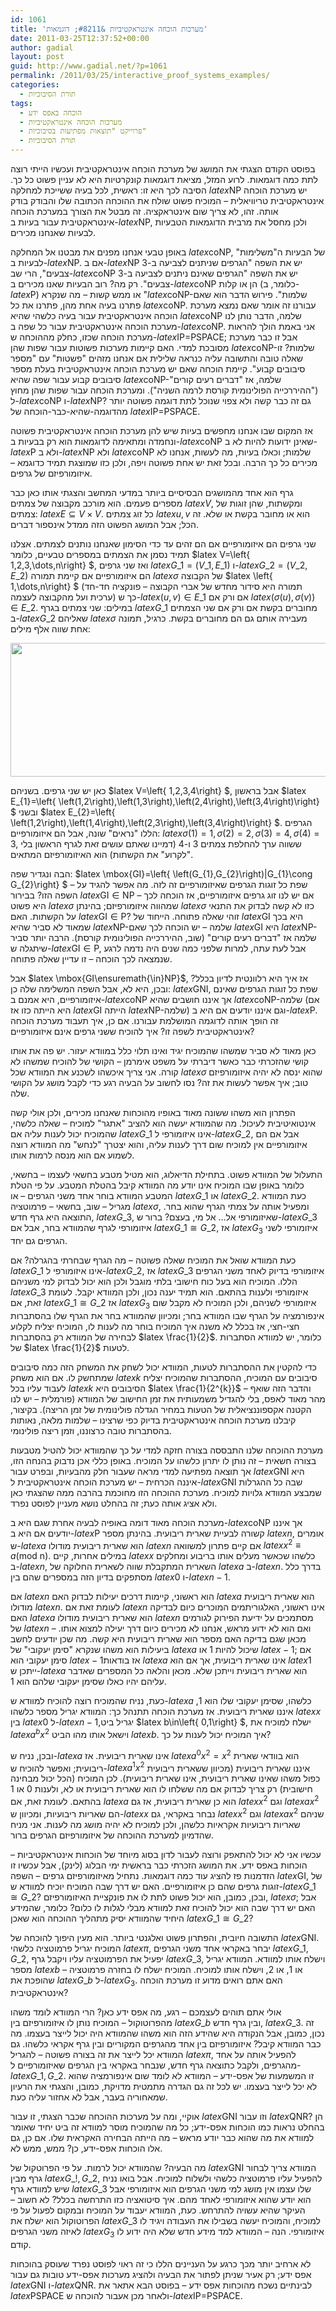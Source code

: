 ```yaml
---
id: 1061
title: 'מערכות הוכחה אינטראקטיביות &#8211; דוגמאות'
date: 2011-03-25T12:37:52+00:00
author: gadial
layout: post
guid: http://www.gadial.net/?p=1061
permalink: /2011/03/25/interactive_proof_systems_examples/
categories:
  - תורת הסיבוכיות
tags:
  - הוכחה באפס ידע
  - מערכות הוכחה אינטראקטיביות
  - פרוייקט "תוצאות מפתיעות בסיבוכיות"
  - תורת הסיבוכיות
---
```

בפוסט הקודם הצגתי את המושג של מערכת הוכחה אינטראקטיבית ועכשיו הייתי רוצה לתת כמה דוגמאות. לרוע המזל, מציאת דוגמאות קונקרטיות היא לא עניין פשוט כל כך. הסיבה לכך היא זו: ראשית, לכל בעיה ששייכת למחלקה $latex \mbox{NP}$ יש מערכת הוכחה אינטראקטיבית טריוויאלית &#8211; המוכיח פשוט שולח את ההוכחה הכתובה שלו והבודק בודק אותה. זהו, לא צריך שום אינטראקציה. זה מבטל את הצורך במערכת הוכחה אינטראקטיבית עבור בעיות ב-$latex \mbox{NP}$, ולכן מחסל את מרבית הדוגמאות הטבעיות לבעיות שאנחנו מכירים.

באופן טבעי אנחנו מפנים את מבטנו אל המחלקה $latex \mbox{coNP}$, של הבעיות ה"משלימות" לבעיות ב-$latex \mbox{NP}$. אם ב-$latex \mbox{NP}$ יש את השפה "הגרפים שניתנים לצביעה ב-3 צבעים", הרי שב-$latex \mbox{coNP}$ יש את השפה "הגרפים שאינם ניתנים לצביעה ב-3 צבעים". רק מה? רוב הבעיות שאנו מכירים ב-$latex \mbox{coNP}$ הן או קלות (כלומר, ב-$latex \mbox{P}$) או ממש קשות &#8211; מה שנקרא "$latex \mbox{coNP}$-שלמות". פירוש הדבר הוא שאם פתרנו בעיה אחת מהן, פתרנו את כל $latex \mbox{coNP}$. עבורנו זה אומר שאם נמצא מערכת הוכחה אינטראקטיבית עבור בעיה כלשהי שהיא $latex \mbox{coNP}$ שלמה, הדבר נותן לנו מערכת הוכחה אינטראקטיבית עבור כל שפה ב-$latex \mbox{coNP}$. אני באמת הולך להראות מערכת הוכחה שכזו, כחלק מההוכחה ש-$latex \mbox{IP=PSPACE}$; אבל זו כבר מערכת מסובכת למדי. האם קיימות מערכות פשוטות עבור שפות שהן $latex \mbox{coNP}$-שלמות? זו שאלה טובה והתשובה עליה כנראה שלילית אם אנחנו מזהים "פשטות" עם "מספר סיבובים קבוע". קיימת הוכחה שאם יש מערכת הוכחה אינטראקטיבית בעלת מספר סיבובים קבוע עבור שפה שהיא $latex \mbox{coNP}$-שלמה, אז "דברים רעים קורים" ("ההיררכייה הפולינומית קורסת לרמה השניה"). ומערכת הוכחה עבור שפות שהן מחוץ ל-$latex \mbox{coNP}$ ו-$latex \mbox{NP}$? גם זה כבר קשה ולא צפוי שנוכל לתת דוגמה פשוטה יותר מהדוגמה-שהיא-כבר-הוכחה של $latex \mbox{IP=PSPACE}$.

אז המקום שבו אנחנו מחפשים בעיות שיש להן מערכת הוכחה אינטראקטיבית פשוטה ונחמדה ומתאימה לדוגמאות הוא רק בבעיות ב-$latex \mbox{coNP}$ שאינן ידועות להיות לא ב-$latex \mbox{P}$ ולא ב-$latex \mbox{NP}$ ולא $latex \mbox{coNP}$ שלמות; וכאלו בעיות, מה לעשות, אנחנו לא מכירים כל כך הרבה. ובכל זאת יש אחת פשוטה ויפה, ולכן כזו שמוצגת תמיד כדוגמא &#8211; איזומורפיזם של גרפים.

גרף הוא אחד מהמושגים הבסיסיים ביותר במדעי המחשב והצגתי אותו כאן כבר מספרים פעמים. הוא מורכב מקבוצה של צמתים $latex V$, ומקשתות, שהן זוגות של צמתים: $latex E\subseteq V\times V$. כל זוג צמתים $latex u,v$ הוא או מחובר בקשת או שלא. זה הכל; אבל המושג הפשוט הזה ממדל אינספור דברים.

שני גרפים הם איזומורפיים אם הם זהים עד כדי הסימון שאנחנו נותנים לצמתים. אצלנו תמיד נסמן את הצמתים במספרים טבעיים, כלומר $latex V=\left\{ 1,2,3,\dots,n\right\} $, ואז שני גרפים $latex G\_{1}=\left(V\_{1},E\_{1}\right)$ ו-$latex G\_{2}=\left(V\_{2},E\_{2}\right)$ הם איזומורפיים אם קיימת תמורה $latex \sigma$ של הקבוצה $latex \left\{ 1,\dots,n\right\} $ (תמורה היא סידור מחדש של אברי הקבוצה &#8211; פונקציה חד-חד ערכית ועל מהקבוצה לעצמה) כך ש-$latex \left(u,v\right)\in E\_{1}$ אם ורק אם $latex \left(\sigma\left(u\right),\sigma\left(v\right)\right)\in E\_{2}$. במילים: שני צמתים בגרף $latex G\_{1}$ מחוברים בקשת אם ורק אם שני הצמתים ב-$latex G\_{2}$ שאליהם $latex \sigma$ מעבירה אותם גם הם מחוברים בקשת. כרגיל, תמונה אחת שווה אלף מילים:

[<img class="alignnone size-full wp-image-1065" title="GNI" src="http://www.gadial.net/wp-content/uploads/2011/03/GNI.png" alt="" width="552" height="214" />](http://www.gadial.net/wp-content/uploads/2011/03/GNI.png)

כאן יש שני גרפים. בשניהם $latex V=\left\{ 1,2,3,4\right\} $, אבל בראשון $latex E\_{1}=\left\{ \left(1,2\right),\left(1,3\right),\left(2,4\right),\left(3,4\right)\right\} $ ובשני $latex E\_{2}=\left\{ \left(1,2\right),\left(1,4\right),\left(2,3\right),\left(3,4\right)\right\} $. הגרפים הללו "נראים" שונה, אבל הם איזומורפיים: $latex \sigma\left(1\right)=1,\sigma\left(2\right)=2,\sigma\left(3\right)=4,\sigma\left(4\right)=3$, ששווה ערך להחלפת צמתים 3 ו-4 (דמיינו שאתם עושים זאת לגרף הראשון בלי "לקרוע" את הקשתות) הוא האיזומורפיזם המתאים.

הבה ונגדיר שפה: $latex \mbox{GI}=\left\{ \left(G\_{1},G\_{2}\right)|G\_{1}\cong G\_{2}\right\} $ &#8211; שפת כל זוגות הגרפים שאיזומורפיים זה לזה. מה אפשר להגיד על השפה הזו? בבירור $latex \mbox{GI}\in\mbox{NP}$ &#8211; אם יש לנו זוג גרפים איזומורפיים, אז הוכחה לכך היא פשוט $latex \sigma$ שמהווה איזומורפיזם; בהינתן $latex \sigma$ כזו לא קשה לבדוק את התנאי על הקשתות. האם $latex \mbox{GI}\in\mbox{P}$? זוהי שאלה פתוחה. הייחוד של $latex \mbox{GI}$ היא בכך שמאוד לא סביר שהיא $latex \mbox{NP}$-שלמה &#8211; יש הוכחה לכך שאם $latex \mbox{GI}$ היא $latex \mbox{NP}$-שלמה אז "דברים רעים קורים" (שוב, ההיררכייה הפולינומית קורסת). הרבה יותר סביר שיתגלה ש-$latex \mbox{GI}\in\mbox{P}$, אבל לעת עתה, למרות שלפני כמה שנים היה נדמה לרגע שנמצאה לכך הוכחה &#8211; זו עדיין שאלה פתוחה.

אבל $latex \mbox{GI\ensuremath{\in}NP}$, אז איך היא רלוונטית לדיון בכלל? ובכן, היא לא, אבל השפה המשלימה שלה כן: $latex \mbox{GNI}$, שפת כל זוגות הגרפים שאינם איזומורפיים, היא אמנם ב-$latex \mbox{coNP}$ אך איננו חושבים שהיא $latex \mbox{coNP}$-שלמה (אם היא הייתה כזו אז $latex \mbox{GI}$ הייתה $latex \mbox{NP}$-שלמה) וגם איננו יודעים אם היא ב-$latex \mbox{P}$. זה הופך אותה לדוגמה המושלמת עבורנו. אם כן, איך תעבוד מערכת הוכחה אינטראקטיבית לשפה זו? איך להוכיח ששני גרפים אינם איזומורפיים?

כאן מאוד לא סביר שמשהו שהמוכיח יגיד ואינו תלוי כלל במוודא יעזור. יש פה את אותו קושי שהזכרתי כבר כאשר דיברתי על משפט אימרמן &#8211; הקושי של להוכיח שמשהו לא קורה. אני צריך איכשהו לשכנע את המוודא שכל $latex \sigma$ שהוא ינסה לא יהיה איזומורפיזם טוב; איך אפשר לעשות את זה? נסו לחשוב על הבעיה רגע כדי לקבל מושג על הקושי שלה.

הפתרון הוא משהו ששונה מאוד באופיו מהוכחות שאנחנו מכירים, ולכן אולי קשה אינטואיטיבית לעיכול. מה שהמוודא יעשה הוא להציב "אתגר" למוכיח &#8211; שאלה כלשהי, שהמוכיח יכול לענות עליה אם $latex G\_{1}$ אינו איזומורפי ל-$latex G\_{2}$, אבל אם הם איזומורפיים אין למוכיח שום דרך לענות עליה, והוא יצטרך "לנחש" מה המוודא רוצה לשמוע אם הוא מנסה לרמות אותו.

התעלול של המוודא פשוט. בתחילת הדיאלוג, הוא מטיל מטבע בחשאי לעצמו &#8211; בחשאי, כלומר באופן שבו המוכיח אינו יודע מה המוודא קיבל בהטלת המטבע. על פי הטלת המטבע המוודא בוחר אחד משני הגרפים &#8211; או $latex G\_{1}$ או $latex G\_{2}$. כעת המוודא מגריל &#8211; שוב, בחשאי &#8211; פרמוטציה $latex \sigma$, ומפעיל אותה על צמתי הגרף שהוא בחר. התוצאה היא גרף חדש, $latex G\_{3}$, שאיזומורפי אל&#8230; אל מי, בעצם? ברור ש-$latex G\_{3}$ איזומורפי לגרף שהמוודא בחר, אבל אם $latex G\_{1}\cong G\_{2}$, אז $latex G_{3}$ איזומורפי לשני הגרפים גם יחד.

כעת המוודא שואל את המוכיח שאלה פשוטה &#8211; מה הגרף שבחרתי בהגרלה? אם $latex G\_{1}$ אינו איזומורפי ל-$latex G\_{2}$, אז $latex G\_{3}$ איזומורפי בדיוק לאחד משני הגרפים הללו. המוכיח הוא בעל כוח חישובי בלתי מוגבל ולכן הוא יכול לבדוק למי משניהם $latex G\_{3}$ איזומורפי ולענות בהתאם. הוא תמיד יענה נכון, ולכן המוודא יקבל. לעומת זאת, אם $latex G\_{1}\cong G\_{2}$ אז $latex G_{3}$ איזומורפי לשניהם, ולכן המוכיח לא מקבל שום אינפורמציה על הגרף שבו המוודא בחר; ומכיוון שהמוודא בחר את הגרף שלו בהסתברות חצי-חצי, אז בכלל לא משנה איך המוכיח בוחר מה לענות לו, המוכיח יצליח לקלוע לבחירה של המוודא רק בהסתברות $latex \frac{1}{2}$. כלומר, יש למוודא הסתברות של $latex \frac{1}{2}$ לטעות.

כדי להקטין את ההסתברות לטעות, המוודא יכול לשחק את המשחק הזה כמה סיבובים שמתחשק לו. אם הוא משחק $latex k$ סיבובים עם המוכיח, ההסתברות שהמוכיח יצליח לעבוד עליו בכל $latex k$ הסיבובים היא $latex \frac{1}{2^{k}}$ &#8211; והדבר הזה שואף מהר מאוד לאפס, בלי להגדיל משמעותית את זמן החישוב של המוודא (פורמלית &#8211; יש לנו הקטנה אקספוננציאלית של הטעות במחיר הגדלה פולינומית של זמן הריצה). בקיצור, קיבלנו מערכת הוכחה אינטראקטיבית בדיוק כפי שרצינו &#8211; שלמות מלאה, נאותות בהסתברות טובה כרצוננו, וזמן ריצה פולינומי.

מערכת ההוכחה שלנו התבססה בצורה חזקה למדי על כך שהמוודא יכול להטיל מטבעות בצורה חשאית &#8211; זה נותן לו יתרון כלשהו על המוכיח. באופן כללי אכן נדבוק בהנחה הזו, אך תוצאה מפתיעה למדי מראה שעבור חלק מהבעיות, ובפרט עבור $latex \mbox{GNI}$ היא איננה הכרחית &#8211; יש מערכת הוכחה אינטראקטיבית ל-$latex \mbox{GNI}$ שבה כל ההגרלות שמבצע המוודא גלויות למוכיח. מערכת ההוכחה הזו מחוכמת בהרבה ממה שהצגתי כאן ולא אציג אותה כעת; זה בהחלט נושא מעניין לפוסט נפרד.

מערכת הוכחה מאוד דומה באופיה לבעיה אחרת שגם היא ב-$latex \mbox{coNP}$ אך איננו יודעים אם היא ב-$latex \mbox{P}$ קשורה לבעיית שארית ריבועית. בהינתן מספר $latex n$, אומרים ש-$latex a$ הוא שארית ריבועית מודולו $latex n$ אם קיים פתרון למשוואה $latex x^{2}\equiv a\left(\mbox{mod n}\right)$. במילים אחרות, קיים $latex x$ כלשהו שכאשר מעלים אותו בריבוע ומחלקים ב-$latex n$, השארית המתקבלת שווה לשארית החלוקה של $latex a$ ב-$latex n$. בדרך כלל מסתפקים בדיון הזה במספרים שהם בין $latex 0$ ו-$latex n-1$.

אם $latex n$ הוא ראשוני, קיימות דרכים יעילות לבדוק האם $latex a$ הוא שארית ריבועית מודולו $latex n$. לעומת זאת אם $latex n$ אינו ראשוני, האלגוריתמים המוכרים כיום לבדיקה האם $latex a$ הוא שארית ריבועית מודולו $latex n$ מסתמכים על ידיעת הפירוק לגורמים של $latex n$ &#8211; ואם הוא לא ידוע מראש, אנחנו לא מכירים כיום דרך יעילה למצוא אותו. מכאן שגם בדיקה האם מספר הוא שארית ריבועית היא קשה. מה שכן יודעים לחשב ביעילות הוא משהו שנקרא "סימן יעקובי" של $latex a$ שיכול להיות 1 או $latex -1$; אם סימן יעקובי הוא $latex -1$אז בודאות $latex a$ אינו שארית ריבועית, אך אם הוא $latex 1$ ייתכן ש-$latex a$ הוא שארית ריבועית וייתכן שלא. מכאן והלאה כל המספרים שאדבר עליהם יהיו כאלו שסימן יעקובי שלהם הוא 1.

כעת, נניח שהמוכיח רוצה להוכיח למוודא ש-$latex a$ כלשהו, שסימן יעקובי שלו הוא 1, איננו שארית ריבועית. אז מערכת הוכחה תתנהל כך: המוודא יגריל מספר כלשהו $latex x$ בין $latex 0$ ל-$latex n-1$,יגריל ביט $latex b\in\left\{ 0,1\right\} $, ישלח למוכיח את $latex a^{b}x^{2}$ וישאל אותו מהו הביט $latex b$. איך המוכיח יכול לענות על כך?

ובכן, נניח ש-$latex a$ אינו שארית ריבועית. אז $latex a^{0}x^{2}=x^{2}$ הוא בוודאי שארית ריבועית; ואפשר להוכיח ש-$latex a^{1}x^{2}$ איננו שארית ריבועית (מכיוון ששארית ריבועית כפול משהו שאינו שארית ריבועית, אינו שארית ריבועית). לכן המוכיח (הכל יכול מבחינה חישובית) רק צריך לבדוק אם מה ששלחו לו הוא שארית ריבועית או לא, ולענות 0 או 1 בהתאם. לעומת זאת, אם $latex a$ הוא כן שארית ריבועית, אז גם $latex x^{2}$ וגם $latex ax^{2}$ הם שאריות ריבועיות, ומכיוון ש-$latex x$ נבחר באקראי, גם $latex x^{2}$ וגם $latex ax^{2}$ שניהם שאריות ריבועיות אקראיות כלשהן, ולכן למוכיח לא יהיה מושג מה לענות. אני מניח שהדמיון למערכת ההוכחה של איזומורפיזם הגרפים ברור.

עכשיו אני לא יכול להתאפק ורוצה לעבור לדון בסוג מיוחד של הוכחות אינטראקטיביות &#8211; הוכחות באפס ידע. את המושג הזכרתי כבר בראשית ימי הבלוג (לינק), אבל עכשיו זו הזדמנות פז להציג עוד כמה דוגמאות. נתחיל מאיזומורפיזם גרפים &#8211; השפה $latex \mbox{GI}$, של זוגות גרפים שהם כן איזומורפיים. האם יש דרך שבה המוכיח יוכיח למוודא ש-$latex G\_{1}\cong G\_{2}$? ובכן, כמובן, הוא יכול פשוט לתת לו את פונקציית האיזומורפיזם, $latex \sigma$; אבל האם יש דרך שבה הוא יכול להוכיח זאת למוודא מבלי לגלות לו כלום? כלומר, שהמידע היחיד שהמוודא יסיק מתהליך ההוכחה הוא שאכן $latex G\_{1}\cong G\_{2}$?

התשובה חיובית, והפתרון פשוט ואלגנטי ביותר. הוא מעין היפוך להוכחה של $latex \mbox{GNI}$. המוכיח יגריל פרמוטציה כלשהי $latex \pi$, יבחר באקראי אחד משני הגרפים $latex G\_{1},G\_{2}$, יפעיל את הפרמוטציה עליו ויקבל גרף $latex G\_{3}$, וישלח אותו למוודא. המוודא יגריל מספר $latex b$ &#8211; או 1, או 2, וישלח אותו למוכיח. המוכיח ישלח לו בחזרה פרמוטציה שהופכת את $latex G\_{b}$ ל-$latex G_{3}$. האם אתם רואים מדוע זו מערכת הוכחה אינטראקטיבית?

אולי אתם תוהים לעצמכם &#8211; רגע, מה אפס ידע כאן? הרי המוודא לומד משהו מהפרוטוקול &#8211; המוכיח נותן לו איזומורפיזם בין $latex G\_{b}$ ובין גרף חדש, $latex G\_{3}$. זה נכון, כמובן, אבל הנקודה היא שהידע הזה הוא משהו שהמוודא היה יכול לייצר בעצמו. מה כבר המוודא קיבל? איזומורפיזם בין אחד מהגרפים המקוריים ובין גרף אקראי כלשהו. גם המוודא יכל לייצר את זה בצורה פשוטה &#8211; להגריל $latex \pi$, להפעיל אותה על אחד מהגרפים, ולקבל כתוצאה גרף חדש, שנבחר באקראי בין הגרפים שאיזומורפיים ל-$latex G\_{1},G\_{2}$. זו המשמעות של אפס-ידע &#8211; המוודא לא לומד שום אינפורמציה שהוא לא יכל לייצר בעצמו. יש לכל זה גם הגדרה מתמטית מדויקת, כמובן, והצגתי את הרעיון שמאחוריה בעבר, אבל לא אחזור עליה כעת.

אוקיי, ומה על מערכות ההוכחה שכבר הצגתי, זו עבור $latex \mbox{GNI}$ וזו עבור $latex \mbox{QNR}$? הן בהחלט נראות כמו הוכחות אפס-ידע; כל מה שהמוכיח מוסר למוודא זה ביט יחיד שאומר למוודא את מה שהוא כבר יודע מראש &#8211; מה הייתה הבחירה האקראית שלו. אם כן, גם אלו הוכחות אפס-ידע, כן? ממש, ממש לא.

מה הבעיה? שהמוודא יכול לרמות. על פי הפרוטקול של $latex \mbox{GNI}$ המוודא צריך לבחור גרף מבין $latex G\_{!},G\_{2}$, להפעיל עליו פרמוטציה כלשהי ולשלוח למוכיח. אבל בואו נניח שיש למוודא גרף $latex G\_{3}$ שלו עצמו אין מושג למי משני הגרפים הוא איזומורפי אבל הוא יודע שהוא איזומורפי לאחד מהם. איך סיטואציה כזו התרחשה בכלל? לא חשוב &#8211; העיקר שהיא עשויה להתרחש. כעת, המוודא יעבוד על המוכיח ובמקום לפעול על פי הפרוטוקול הוא ישלח את $latex G\_{3}$ למוכיח, והמוכיח יעשה בשבילו את העבודה ויגיד לו לאיזה משני הגרפים $latex G_{3}$ איזומורפי. הנה &#8211; המוודא למד מידע חדש שלא היה ידוע לו קודם.

לא ארחיב יותר מכך כרגע על העניינים הללו כי זה ראוי לפוסט נפרד שעוסק בהוכחות אפס ידע; רק אעיר שניתן לפתור את הבעיה ולהציג מערכות אפס-ידע טובות גם עבור $latex \mbox{GNI}$ ו-$latex \mbox{QNR}$. לבינתיים נשכח מהוכחות אפס ידע &#8211; בפוסט הבא אתאר את $latex \mbox{PSPACE}$ ולאחר מכן אעבור להוכחה ש-$latex \mbox{IP=}\mbox{PSPACE}$.